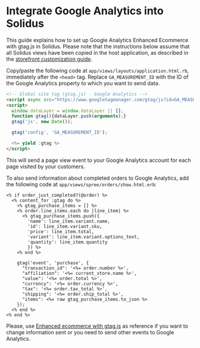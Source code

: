 # Integrate Google Analytics into Solidus

This guide explains how to set up Google Analytics Enhanced Ecommerce with gtag.js
in Solidus. Please note that the instructions below assume that all Solidus views have
been copied in the host application, as described in the [storefront
customization guide][storefront-customization-guide].


Copy/paste the following code at `app/views/layouts/application.html.rb`,
immediately after the `<head>` tag.
Replace `GA_MEASUREMENT_ID` with the ID of the Google Analytics property to which
you want to send data.

```html
<!-- Global site tag (gtag.js) - Google Analytics -->
<script async src="https://www.googletagmanager.com/gtag/js?id=GA_MEASUREMENT_ID"></script>
<script>
  window.dataLayer = window.dataLayer || [];
  function gtag(){dataLayer.push(arguments);}
  gtag('js', new Date());

  gtag('config', 'GA_MEASUREMENT_ID');

  <%= yield :gtag %>
</script>
```

This will send a page view event to your Google Analytics account for each page visited
by your customers.

To also send information about completed orders to Google Analytics, add the following
code at `app/views/spree/orders/show.html.erb`:

```erb
<% if order_just_completed?(@order) %>
  <% content_for :gtag do %>
    <% gtag_purchase_items = [] %>
    <% order.line_items.each do |line_item| %>
      <% gtag_purchase_items.push({
        'name': line_item.variant.name,
        'id': line_item.variant.sku,
        'price': line_item.total,
        'variant': line_item.variant.options_text,
        'quantity': line_item.quantity
        }) %>
    <% end %>

    gtag('event', 'purchase', {
      "transaction_id": '<%= order.number %>',
      "affiliation": '<%= current_store.name %>',
      "value": '<%= order.total %>',
      "currency": '<%= order.currency %>',
      "tax": '<%= order.tax_total %>',
      "shipping": '<%= order.ship_total %>',
      "items": <%= raw gtag_purchase_items.to_json %>
    });
  <% end %>
<% end %>
```

Please, use [Enhanced ecommerce with gtag.js][gtag-documentation] as reference if you want to change
information sent or you need to send other events to Google Analytics.

[storefront-customization-guide]: ../customizations/customizing-storefront.html
[gtag-documentation]: https://developers.google.com/analytics/devguides/collection/gtagjs/enhanced-ecommerce

